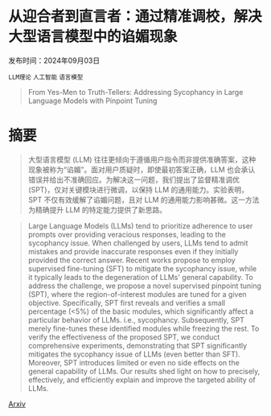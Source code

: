 # 从迎合者到直言者：通过精准调校，解决大型语言模型中的谄媚现象

发布时间：2024年09月03日

`LLM理论` `人工智能` `语言模型`

> From Yes-Men to Truth-Tellers: Addressing Sycophancy in Large Language Models with Pinpoint Tuning

# 摘要

> 大型语言模型 (LLM) 往往更倾向于遵循用户指令而非提供准确答案，这种现象被称为“谄媚”。面对用户质疑时，即使最初答案正确，LLM 也会承认错误并给出不准确回应。为解决这一问题，我们提出了监督精准调优 (SPT)，仅对关键模块进行微调，以保持 LLM 的通用能力。实验表明，SPT 不仅有效缓解了谄媚问题，且对 LLM 的通用能力影响甚微。这一方法为精确提升 LLM 的特定能力提供了新思路。

> Large Language Models (LLMs) tend to prioritize adherence to user prompts over providing veracious responses, leading to the sycophancy issue. When challenged by users, LLMs tend to admit mistakes and provide inaccurate responses even if they initially provided the correct answer. Recent works propose to employ supervised fine-tuning (SFT) to mitigate the sycophancy issue, while it typically leads to the degeneration of LLMs' general capability. To address the challenge, we propose a novel supervised pinpoint tuning (SPT), where the region-of-interest modules are tuned for a given objective. Specifically, SPT first reveals and verifies a small percentage (<5%) of the basic modules, which significantly affect a particular behavior of LLMs. i.e., sycophancy. Subsequently, SPT merely fine-tunes these identified modules while freezing the rest. To verify the effectiveness of the proposed SPT, we conduct comprehensive experiments, demonstrating that SPT significantly mitigates the sycophancy issue of LLMs (even better than SFT). Moreover, SPT introduces limited or even no side effects on the general capability of LLMs. Our results shed light on how to precisely, effectively, and efficiently explain and improve the targeted ability of LLMs.

[Arxiv](https://arxiv.org/abs/2409.01658)